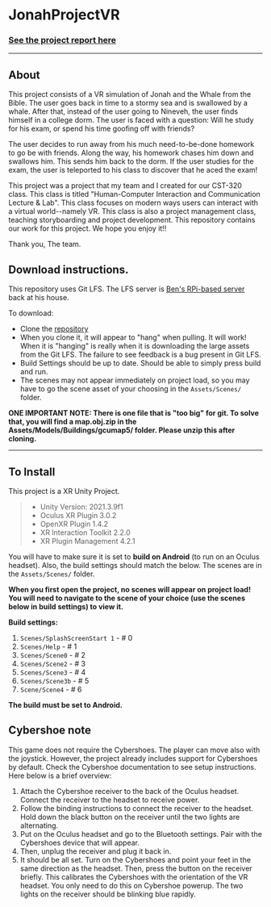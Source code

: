 # JonahProjectVR

### [See the project report here](https://codingcando.com/fileShare/file?code=bibleProjectVR)


---
## About

This project consists of a VR simulation of Jonah and the Whale from the Bible. The user goes back in time to a stormy sea and is swallowed by a whale. After that, instead of the user going to Nineveh, the user finds himself in a college dorm. The user is faced with a question: Will he study for his exam, or spend his time goofing off with friends?

The user decides to run away from his much need-to-be-done homework to go be with friends. Along the way, his homework chases him down and swallows him. This sends him back to the dorm. If the user studies for the exam, the user is teleported to his class to discover that he aced the exam!

This project was a project that my team and I created for our CST-320 class. This class is titled "Human-Computer Interaction and Communication Lecture & Lab". This class focuses on modern ways users can interact with a virtual world--namely VR. This class is also a project management class, teaching storyboarding and project development. This repository contains our work for this project. We hope you enjoy it!!

Thank you,
The team.

## Download instructions.
This repository uses Git LFS. The LFS server is [Ben's RPi-based server](https://codingcando.com/) back at his house. 

To download:
- Clone the [repository](https://github.com/BenRobotics101/BibleProjectVR)
- When you clone it, it will appear to "hang" when pulling. It will work! When it is "hanging" is really when it is downloading the large assets from the Git LFS. The failure to see feedback is a bug present in Git LFS.
- Build Settings should be up to date. Should be able to simply press build and run. 
- The scenes may not appear immediately on project load, so you may have to go the scene asset of your choosing in the `Assets/Scenes/` folder. 

**ONE IMPORTANT NOTE: There is one file that is "too big" for git. To solve that, you will find a map.obj.zip in the Assets/Models/Buildings/gcumap5/ folder. Please unzip this after cloning.**

---
## To Install
This project is a XR Unity Project.

> - Unity Version: 2021.3.9f1
> - Oculus XR Plugin 3.0.2
> - OpenXR Plugin 1.4.2
> - XR Interaction Toolkit 2.2.0
> - XR Plugin Management 4.2.1

You will have to make sure it is set to **build on Android** (to run on an Oculus headset). Also, the build settings should match the below. The scenes are in the `Assets/Scenes/` folder.

**When you first open the project, no scenes will appear on project load! You will need to navigate to the scene of your choice (use the scenes below in build settings) to view it.**

**Build settings:**
1. `Scenes/SplashScreenStart 1` - # 0
2. `Scenes/Help` - # 1
3. `Scenes/Scene0` - # 2
4. `Scenes/Scene2` - # 3
5. `Scenes/Scene3` - # 4
6. `Scenes/Scene3b` - # 5
7. `Scene/Scene4` - # 6

**The build must be set to Android.**

## Cybershoe note
This game does not require the Cybershoes. The player can move also with the joystick.
However, the project already includes support for Cybershoes by default. Check the Cybershoe documentation to see setup instructions. Here below is a brief overview:

1. Attach the Cybershoe receiver to the back of the Oculus headset. Connect the receiver to the headset to receive power. 
2. Follow the binding instructions to connect the receiver to the headset. Hold down the black button on the receiver until the two lights are alternating. 
3. Put on the Oculus headset and go to the Bluetooth settings. Pair with the Cybershoes device that will appear.
4. Then, unplug the receiver and plug it back in.
5. It should be all set. Turn on the Cybershoes and point your feet in the same direction as the headset. Then, press the button on the receiver briefly. This calibrates the Cybershoes with the orientation of the VR headset. You only need to do this on Cybershoe powerup. The two lights on the receiver should be blinking blue rapidly.

